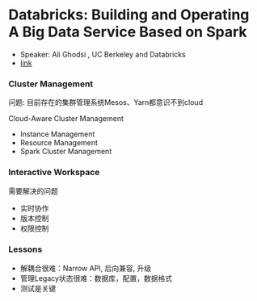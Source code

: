 # Databricks: Building and Operating A Big Data Service Based on Spark
- Speaker: Ali Ghodsi , UC Berkeley and Databricks
- [link](https://calendar.csail.mit.edu/events/158720)

### Cluster Management
问题: 目前存在的集群管理系统Mesos、Yarn都意识不到cloud

Cloud-Aware Cluster Management
- Instance Management
- Resource Management
- Spark Cluster Management

### Interactive Workspace
需要解决的问题
- 实时协作
- 版本控制
- 权限控制

### Lessons
- 解耦合很难：Narrow API, 后向兼容, 升级
- 管理Legacy状态很难：数据库，配置，数据格式
- 测试是关键

